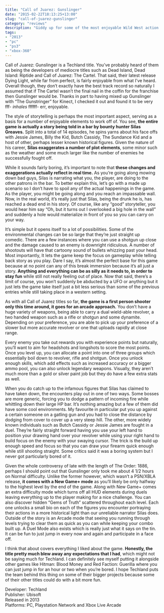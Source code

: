 ```yaml
---
title: "Call of Juarez: Gunslinger"
date: "2015-02-22T18:13:25+13:00"
slug: "call-of-juarez-gunslinger"
category: "reviews"
description: "Giddy up for some of the most enjoyable Wild West action since, well, the Wild West I suppose!"
tags:
- "2013"
- "pc"
- "ps3"
- "xbox-360"
---
```


Call of Juarez: Gunslinger is a Techland title. You’ve probably heard of them as being the developers of mediocre titles such as Dead Island, Dead Island: Riptide and Call of Juarez: The Cartel. That said, their latest release Dying Light, while far from perfect, is fairly enjoyable from what I’ve heard. Overall though, they don’t exactly have the best track record so naturally I assumed that if The Cartel wasn’t the final nail in the coffin for the franchise then Gunslinger would be. Thanks in part to having mixed up Gunslinger with “The Gunstringer” for Kinect, I checked it out and found it to be very fff- *inhales* ffffff- err, enjoyable.

The style of storytelling is perhaps the most important aspect, serving as a basis for a number of enjoyable elements to work off of. You see, **the entire game is actually a story being told in a bar by bounty hunter Silas Greaves.** Split into a total of 14 episodes, he spins yarns about his face offs with Jessie James, Billy the Kid, Butch Cassidy, The Sundance Kid and a host of other, perhaps lesser known historical figures. Given the nature of his career, **Silas exaggerates a number of plot elements**, some minor such as the weather and some much larger like the number of enemies he successfully fought off.

While it sounds fairly boring, it’s important to note that **these changes and exaggerations actually reflect in real time.** As you’re going along mowing down bad guys, Silas is narrating what you, the player, are doing to the other patrons in the bar. To better explain this, let’s go with a made up scenario so I don’t have to spoil any of the actual happenings in the game. As the player, you might be going along and you reach an impassable wall. Now, in the real world, it’s really just that Silas, being the drunk he is, has reached a dead end in his story. Of course, like any “good” storyteller, you would hear him say “Oh, but it turns out I overlooked a big hole in the wall” and suddenly a hole would materialize in front of you so you can carry on your way.

It’s simple but it opens itself to a lot of possibilities. Some of the environmental changes can be so large that they’re just straight up comedic. There are a few instances where you can use a shotgun up close and the damage caused to an enemy is downright ridiculous. A number of shootouts will have that cartoony sound of bullets whizzing past your head. Most importantly, It lets the game keep the focus on gameplay while telling back story as you play. Dare I say, it’s almost the perfect base for this game because at no point can any of this break immersion because it’s all just a story. **Anything and everything can be as silly as it needs to, in order to stay fun** while still not really feeling out of place. Now that said, there’s a limit of course, you won’t suddenly be abducted by a UFO or anything but it just lets the game take itself just a bit less serious than some of the previous entries while still taking place in a western setting.

As with all Call of Juarez titles so far, **the game is a first person shooter only this time around, it goes for an arcade approach.** You don’t have a huge variety of weapons, being able to carry a dual wield-able revolver, a two handed weapon such as a rifle or shotgun and some dynamite. Depending on your preference, you are able to pick up your preference of a slower but more accurate revolver or one that uploads rapidly at close range.

Every enemy you take out rewards you with experience points but naturally, you’ll want to aim for headshots and longshots to score the most points. Once you level up, you can allocate a point into one of three groups which essentially boil down to revolver, rifle and shotgun. Once you unlock enough skills, which add effects such as increased accuracy or a bigger ammo pool, you can also unlock legendary weapons. Visually, they aren’t much more than a gold or silver paint job but they do have a few extra stats as well.

When you do catch up to the infamous figures that Silas has claimed to have taken down, the encounters play out in one of two ways. Some bosses are more generic, forcing you to dodge a pattern of incoming fire while whittling down their large HP bar. It’s nothing amazing but a few of them did have some cool environments. My favourite in particular put you up against a certain someone on a gatling gun and you had to close the distance by dodging from cover to cover up a very steep hill. The other, more widely known individuals such as Butch Cassidy or Jessie James are fought in a duel. They’re fairly straight forward having you use your left hand to position your drawing hand over your revolver while using your right hand to build focus on the enemy with your swaying cursor. The trick is the build up enough speed and focus so that you can draw your firearm quick enough while still shooting straight. Some critics said it was a boring system but I never got particularly bored of it.

Given the whole controversy of late with the length of The Order: 1886, perhaps I should point out that Gunslinger only took me about 4 1/2 hours on Normal difficulty. Unlike the former however, which wasn’t a PSN/XBLA release, **it comes with a New Game+ mode** as you’ll likely be only halfway to the highest level by the end of the game. Along with New Game+ comes an extra difficulty mode which turns off all HUD elements during duels leaving everything up to the player making for a nice challenge. You can also discover hidden “Gems of Truth” scattered throughout each level. Each one unlocks a small bio on each of the figures you encounter portraying their actions in a more historical light than our unreliable narrator Silas does. Outside of the story is an Arcade mode that seeing you running through levels trying to clear them as quick as you can while keeping your combo built up. A Duel Mode also exists which is really just what it says on the tin. It can be fun to just jump in every now and again and participate in a face off.

I think that about covers everything I liked about the game. **Honestly, the title pretty much blew away any expectations that I had**, which might not be saying much for Techland. I can definitely see myself putting it alongside other games like Hitman: Blood Money and Red Faction: Guerilla where you can just jump in for an hour or two when you’re bored. I hope Techland puts the team behind this thing on some of their bigger projects because some of their other titles could do with a bit more fun.

Developer: Techland \
Publisher: Ubisoft \
Released in 2013 \
Platforms: PC, Playstation Network and Xbox Live Arcade